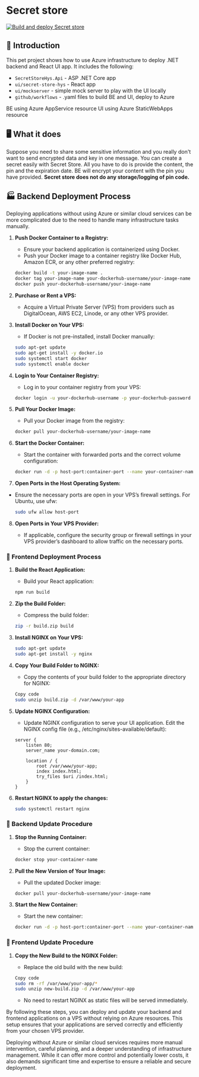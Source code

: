 # Secret store 
[![Build and deploy Secret store](https://github.com/bice4/shs/actions/workflows/main_secret-store.yml/badge.svg)](https://github.com/bice4/shs/actions/workflows/main_secret-store.yml)

## :bookmark_tabs: Introduction 

This pet project shows how to use Azure infrastructure to deploy .NET backend and React UI app.
It includes the following:
- `SecretStoreHys.Api` - ASP .NET Core app
- `ui/secret-store-hys` - React app
- `ui/mockserver` - simple mock server to play with the UI locally
- `github/workflows` - .yaml files to build BE and UI, deploy to Azure

BE using Azure AppService resource
UI using Azure StaticWebApps resource

## :desktop_computer: What it does

Suppose you need to share some sensitive information and you really don't want to send encrypted data and key in one message. You can create a secret easily with Secret Store. All you have to do is provide the content, the pin and the expiration date. BE will encrypt your content with the pin you have provided. **Secret store does not do any storage/logging of pin code.**

## :factory: Backend Deployment Process

 Deploying applications without using Azure or similar cloud services can be more complicated due to the need to handle many infrastructure tasks manually.

1. **Push Docker Container to a Registry:**
   - Ensure your backend application is containerized using Docker.
   - Push your Docker image to a container registry like Docker Hub, Amazon ECR, or any other preferred registry:
    ```bash
    docker build -t your-image-name .
    docker tag your-image-name your-dockerhub-username/your-image-name
    docker push your-dockerhub-username/your-image-name
    ```

2. **Purchase or Rent a VPS:**

   - Acquire a Virtual Private Server (VPS) from providers such as DigitalOcean, AWS EC2, Linode, or any other VPS provider.
  
3. **Install Docker on Your VPS:**

   - If Docker is not pre-installed, install Docker manually:
    ```bash
    sudo apt-get update
    sudo apt-get install -y docker.io
    sudo systemctl start docker
    sudo systemctl enable docker
    ```

4. **Login to Your Container Registry:**

   - Log in to your container registry from your VPS:
    ```bash
    docker login -u your-dockerhub-username -p your-dockerhub-password
    ```

5. **Pull Your Docker Image:**

   - Pull your Docker image from the registry:
    ```bash
    docker pull your-dockerhub-username/your-image-name
    ```

6. **Start the Docker Container:**

   - Start the container with forwarded ports and the correct volume configuration:
    ```bash
    docker run -d -p host-port:container-port --name your-container-name your-dockerhub-username/your-image-name
    ```

7. **Open Ports in the Host Operating System:**

- Ensure the necessary ports are open in your VPS’s firewall settings. For Ubuntu, use ufw:
    ```bash
    sudo ufw allow host-port
    ```

8. **Open Ports in Your VPS Provider:**

   - If applicable, configure the security group or firewall settings in your VPS provider’s dashboard to allow traffic on the necessary ports.

### :wedding: Frontend Deployment Process

1. **Build the React Application:**

   - Build your React application:
    ```bash
    npm run build
    ```

2. **Zip the Build Folder:**

   - Compress the build folder:
    ```bash
    zip -r build.zip build
    ```

3. **Install NGINX on Your VPS:**
    ```bash
    sudo apt-get update
    sudo apt-get install -y nginx
    ```
4. **Copy Your Build Folder to NGINX:**

   - Copy the contents of your build folder to the appropriate directory for NGINX:
    ```bash
    Copy code
    sudo unzip build.zip -d /var/www/your-app
    ```

5. **Update NGINX Configuration:**

   - Update NGINX configuration to serve your UI application. Edit the NGINX config file (e.g., /etc/nginx/sites-available/default):
    ```nginx
    server {
        listen 80;
        server_name your-domain.com;

        location / {
            root /var/www/your-app;
            index index.html;
            try_files $uri /index.html;
        }
    }
    ```
6. **Restart NGINX to apply the changes:**
    ```bash
    sudo systemctl restart nginx
    ```

### :construction: Backend Update Procedure

1. **Stop the Running Container:**

   - Stop the current container:
    ```bash
    docker stop your-container-name
    ```

2. **Pull the New Version of Your Image:**

   - Pull the updated Docker image:
    ```bash
    docker pull your-dockerhub-username/your-image-name
    ```
    
3. **Start the New Container:**

   - Start the new container:
    ```bash
    docker run -d -p host-port:container-port --name your-container-name your-dockerhub-username/your-image-name
    ```

### :construction_worker: Frontend Update Procedure

1. **Copy the New Build to the NGINX Folder:**
   
   - Replace the old build with the new build:
    ```bash
    Copy code
    sudo rm -rf /var/www/your-app/*
    sudo unzip new-build.zip -d /var/www/your-app
    ```
   - No need to restart NGINX as static files will be served immediately.
  
By following these steps, you can deploy and update your backend and frontend applications on a VPS without relying on Azure resources. This setup ensures that your applications are served correctly and efficiently from your chosen VPS provider.

Deploying without Azure or similar cloud services requires more manual intervention, careful planning, and a deeper understanding of infrastructure management. While it can offer more control and potentially lower costs, it also demands significant time and expertise to ensure a reliable and secure deployment.